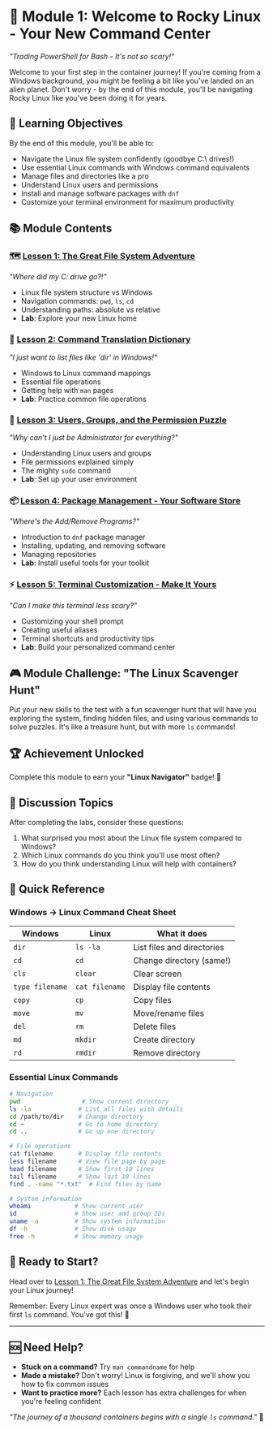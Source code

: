 # 🚀 Module 1: Welcome to Rocky Linux - Your New Command Center

*"Trading PowerShell for Bash - It's not so scary!"*

Welcome to your first step in the container journey! If you're coming from a Windows background, you might be feeling a bit like you've landed on an alien planet. Don't worry - by the end of this module, you'll be navigating Rocky Linux like you've been doing it for years.

## 🎯 Learning Objectives

By the end of this module, you'll be able to:
- Navigate the Linux file system confidently (goodbye C:\ drives!)
- Use essential Linux commands with Windows command equivalents
- Manage files and directories like a pro
- Understand Linux users and permissions
- Install and manage software packages with `dnf`
- Customize your terminal environment for maximum productivity

## 📚 Module Contents

### 🗺️ [Lesson 1: The Great File System Adventure](lessons/01-file-system-navigation.md)
*"Where did my C: drive go?!"*
- Linux file system structure vs Windows
- Navigation commands: `pwd`, `ls`, `cd`
- Understanding paths: absolute vs relative
- **Lab**: Explore your new Linux home

### 🔧 [Lesson 2: Command Translation Dictionary](lessons/02-command-translations.md)
*"I just want to list files like 'dir' in Windows!"*
- Windows to Linux command mappings
- Essential file operations
- Getting help with `man` pages
- **Lab**: Practice common file operations

### 👤 [Lesson 3: Users, Groups, and the Permission Puzzle](lessons/03-users-permissions.md)
*"Why can't I just be Administrator for everything?"*
- Understanding Linux users and groups
- File permissions explained simply
- The mighty `sudo` command
- **Lab**: Set up your user environment

### 📦 [Lesson 4: Package Management - Your Software Store](lessons/04-package-management.md)
*"Where's the Add/Remove Programs?"*
- Introduction to `dnf` package manager
- Installing, updating, and removing software
- Managing repositories
- **Lab**: Install useful tools for your toolkit

### ⚡ [Lesson 5: Terminal Customization - Make It Yours](lessons/05-terminal-customization.md)
*"Can I make this terminal less scary?"*
- Customizing your shell prompt
- Creating useful aliases
- Terminal shortcuts and productivity tips
- **Lab**: Build your personalized command center

## 🎮 Module Challenge: "The Linux Scavenger Hunt"

Put your new skills to the test with a fun scavenger hunt that will have you exploring the system, finding hidden files, and using various commands to solve puzzles. It's like a treasure hunt, but with more `ls` commands!

## 🏆 Achievement Unlocked

Complete this module to earn your **"Linux Navigator"** badge! 🧭

## 🤔 Discussion Topics

After completing the labs, consider these questions:
1. What surprised you most about the Linux file system compared to Windows?
2. Which Linux commands do you think you'll use most often?
3. How do you think understanding Linux will help with containers?

## 📖 Quick Reference

### Windows → Linux Command Cheat Sheet
| Windows | Linux | What it does |
|---------|-------|--------------|
| `dir` | `ls -la` | List files and directories |
| `cd` | `cd` | Change directory (same!) |
| `cls` | `clear` | Clear screen |
| `type filename` | `cat filename` | Display file contents |
| `copy` | `cp` | Copy files |
| `move` | `mv` | Move/rename files |
| `del` | `rm` | Delete files |
| `md` | `mkdir` | Create directory |
| `rd` | `rmdir` | Remove directory |

### Essential Linux Commands
```bash
# Navigation
pwd                 # Show current directory
ls -la             # List all files with details
cd /path/to/dir    # Change directory
cd ~               # Go to home directory
cd ..              # Go up one directory

# File operations
cat filename       # Display file contents
less filename      # View file page by page
head filename      # Show first 10 lines
tail filename      # Show last 10 lines
find . -name "*.txt"  # Find files by name

# System information
whoami            # Show current user
id                # Show user and group IDs
uname -a          # Show system information
df -h             # Show disk usage
free -h           # Show memory usage
```

## 🚀 Ready to Start?

Head over to [Lesson 1: The Great File System Adventure](lessons/01-file-system-navigation.md) and let's begin your Linux journey!

Remember: Every Linux expert was once a Windows user who took their first `ls` command. You've got this! 💪

---

## 🆘 Need Help?

- **Stuck on a command?** Try `man commandname` for help
- **Made a mistake?** Don't worry! Linux is forgiving, and we'll show you how to fix common issues
- **Want to practice more?** Each lesson has extra challenges for when you're feeling confident

*"The journey of a thousand containers begins with a single `ls` command."* 🐧

